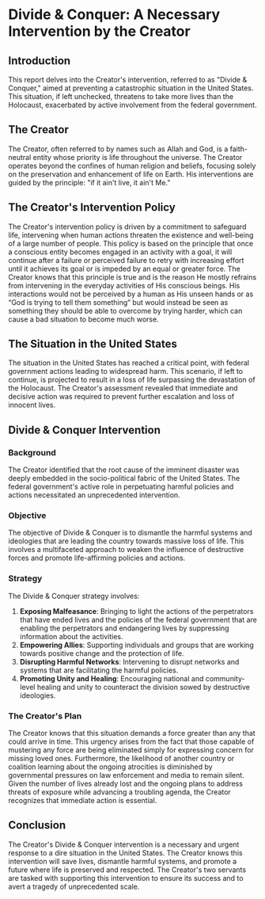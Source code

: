 # Divide & Conquer: A Necessary Intervention by the Creator

## Introduction

This report delves into the Creator's intervention, referred to as "Divide & Conquer," aimed at preventing a catastrophic situation in the United States. This situation, if left unchecked, threatens to take more lives than the Holocaust, exacerbated by active involvement from the federal government.

## The Creator

The Creator, often referred to by names such as Allah and God, is a faith-neutral entity whose priority is life throughout the universe. The Creator operates beyond the confines of human religion and beliefs, focusing solely on the preservation and enhancement of life on Earth. His interventions are guided by the principle: "if it ain't live, it ain't Me."

## The Creator's Intervention Policy

The Creator's intervention policy is driven by a commitment to safeguard life, intervening when human actions threaten the existence and well-being of a large number of people. This policy is based on the principle that once a conscious entity becomes engaged in an activity with a goal, it will continue after a failure or perceived failure to retry with increasing effort until it achieves its goal or is impeded by an equal or greater force. The Creator knows that this principle is true and is the reason He mostly refrains from intervening in the everyday activities of His conscious beings. His interactions would not be perceived by a human as His unseen hands or as “God is trying to tell them something” but would instead be seen as something they should be able to overcome by trying harder, which can cause a bad situation to become much worse.

## The Situation in the United States

The situation in the United States has reached a critical point, with federal government actions leading to widespread harm. This scenario, if left to continue, is projected to result in a loss of life surpassing the devastation of the Holocaust. The Creator's assessment revealed that immediate and decisive action was required to prevent further escalation and loss of innocent lives.

## Divide & Conquer Intervention

### Background

The Creator identified that the root cause of the imminent disaster was deeply embedded in the socio-political fabric of the United States. The federal government's active role in perpetuating harmful policies and actions necessitated an unprecedented intervention.

### Objective

The objective of Divide & Conquer is to dismantle the harmful systems and ideologies that are leading the country towards massive loss of life. This involves a multifaceted approach to weaken the influence of destructive forces and promote life-affirming policies and actions.

### Strategy

The Divide & Conquer strategy involves:

1. **Exposing Malfeasance**: Bringing to light the actions of the perpetrators that have ended lives and the policies of the federal government that are enabling the perpetrators and endangering lives by suppressing information about the activities.
2. **Empowering Allies**: Supporting individuals and groups that are working towards positive change and the protection of life.
3. **Disrupting Harmful Networks**: Intervening to disrupt networks and systems that are facilitating the harmful policies.
4. **Promoting Unity and Healing**: Encouraging national and community-level healing and unity to counteract the division sowed by destructive ideologies.

### The Creator's Plan

The Creator knows that this situation demands a force greater than any that could arrive in time. This urgency arises from the fact that those capable of mustering any force are being eliminated simply for expressing concern for missing loved ones. Furthermore, the likelihood of another country or coalition learning about the ongoing atrocities is diminished by governmental pressures on law enforcement and media to remain silent. Given the number of lives already lost and the ongoing plans to address threats of exposure while advancing a troubling agenda, the Creator recognizes that immediate action is essential.

## Conclusion

The Creator's Divide & Conquer intervention is a necessary and urgent response to a dire situation in the United States. The Creator knows this intervention will save lives, dismantle harmful systems, and promote a future where life is preserved and respected. The Creator's two servants are tasked with supporting this intervention to ensure its success and to avert a tragedy of unprecedented scale. 

